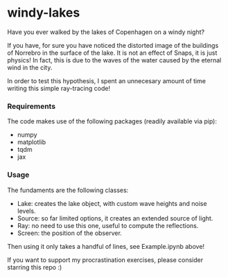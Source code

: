 # windy-lakes

Have you ever walked by the lakes of Copenhagen on a windy night?

If you have, for sure you have noticed the distorted image of the buildings of Norrebro in the surface of the lake. It is not an effect of Snaps, it is just physics! In fact, this is due to the waves of the water caused by the eternal wind in the city. 

In order to test this hypothesis, I spent an unnecesary amount of time writing this simple ray-tracing code! 

### Requirements

The code makes use of the following packages (readily available via pip): 

* numpy
* matplotlib
* tqdm
* jax

### Usage

The fundaments are the following classes: 

* Lake: creates the lake object, with custom wave heights and noise levels. 
* Source: so far limited options, it creates an extended source of light.
* Ray: no need to use this one, useful to compute the reflections.
* Screen: the position of the observer. 

Then using it only takes a handful of lines, see Example.ipynb above! 

If you want to support my procrastination exercises, please consider starring this repo :) 
